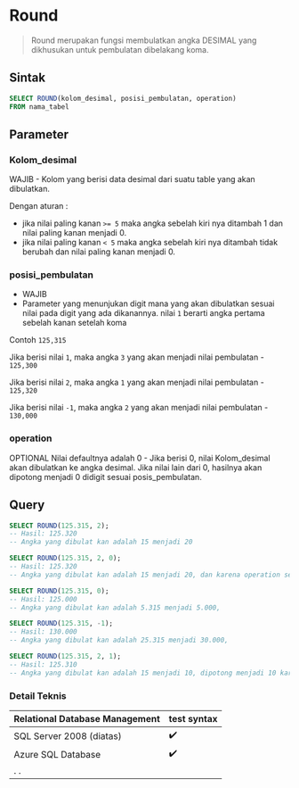 # Round

> Round merupakan fungsi membulatkan angka DESIMAL yang dikhusukan untuk pembulatan dibelakang koma.

## Sintak

```sql
SELECT ROUND(kolom_desimal, posisi_pembulatan, operation) 
FROM nama_tabel
```

## Parameter

### Kolom_desimal
WAJIB - Kolom yang berisi data desimal dari suatu table yang akan dibulatkan.

Dengan aturan : 
* jika nilai paling kanan `>= 5` maka angka sebelah kiri nya ditambah 1 dan nilai paling kanan menjadi 0.  
* jika nilai paling kanan `< 5` maka angka sebelah kiri nya ditambah tidak berubah dan nilai paling kanan menjadi 0.  

### posisi_pembulatan
* WAJIB 
* Parameter yang menunjukan digit mana yang akan dibulatkan sesuai nilai pada digit yang ada dikanannya. nilai `1` berarti angka pertama sebelah kanan setelah koma

Contoh `125,315`

Jika berisi nilai `1`, maka angka `3` yang akan menjadi nilai pembulatan - `125,300`

Jika berisi nilai `2`, maka angka `1` yang akan menjadi nilai pembulatan - `125,320`

Jika berisi nilai `-1`, maka angka `2` yang akan menjadi nilai pembulatan - `130,000`

### operation
OPTIONAL Nilai defaultnya adalah 0 - Jika berisi 0, nilai Kolom_desimal akan dibulatkan ke angka desimal. Jika nilai lain dari 0, hasilnya akan dipotong menjadi 0 didigit sesuai posis_pembulatan.

## Query

```sql
SELECT ROUND(125.315, 2);
-- Hasil: 125.320 
-- Angka yang dibulat kan adalah 15 menjadi 20

SELECT ROUND(125.315, 2, 0);
-- Hasil: 125.320 
-- Angka yang dibulat kan adalah 15 menjadi 20, dan karena operation secara default bernilai 0

SELECT ROUND(125.315, 0);
-- Hasil: 125.000 
-- Angka yang dibulat kan adalah 5.315 menjadi 5.000,

SELECT ROUND(125.315, -1);
-- Hasil: 130.000 
-- Angka yang dibulat kan adalah 25.315 menjadi 30.000,

SELECT ROUND(125.315, 2, 1);
-- Hasil: 125.310 
-- Angka yang dibulat kan adalah 15 menjadi 10, dipotong menjadi 10 karena operator bernilai 1

```

### Detail Teknis

| Relational Database Management | test syntax        |
| ------------------------------ | ------------------ |
| SQL Server 2008 (diatas)                   | :heavy_check_mark: |
| Azure SQL Database                        | :heavy_check_mark: |
| . .         